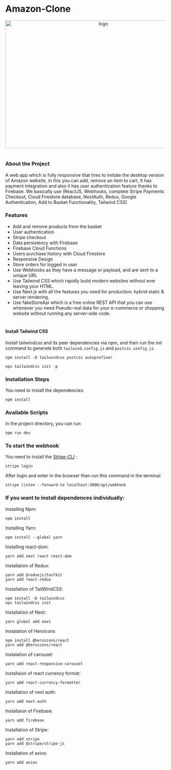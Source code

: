 # Amazon-Clone

<img style="text-align:center" src="https://cdn.dribbble.com/users/4140926/screenshots/15574944/media/1cfd887c86c0aa5d5ca4c0198e670ae3.gif" width="600" height="400"  alt="logo"/>

#

### About the Project

A web app which is fully responsive that tries to imitate the desktop version of Amazon website, in this you can add, remove an item to cart,
It has payment integration and also it has user authentication feature thanks to Firebase.
We basically use (ReactJS, Webhooks, complete Stripe Payments Checkout, Cloud Firestore database, NextAuth, Redux, Google Authentication, Add to Basket Functionality, Tailwind CSS)
### Features

- Add and remove products from the basket
- User authentication
- Stripe checkout
- Data persistency with Firebase
- Firebase Cloud Functions
- Users purchase history with Cloud Firestore
- Responsive Design
- Store orders for logged in user
- Use Webhooks as they have a message or payload, and are sent to a unique URL
- Use Tailwind CSS which rapidly build modern websites without ever leaving your HTML.
- Use Next.js with all the features you need for production: hybrid static & server rendering.
- Use fakeStoreApi which is a free online REST API that you can use whenever you need Pseudo-real data for your e-commerce
  or shopping website without running any server-side code.

#

#### Install Tailwind CSS

Install tailwindcss and its peer dependencies via npm, and then run the init command to generate both `tailwind.config.js` and `postcss.config.js`.

```
npm install -D tailwindcss postcss autoprefixer
```

```
npx tailwindcss init -p
```

### Installation Steps

You need to install the dependencies:

```
npm install
```

### Available Scripts

In the project directory, you can run:

```
npm run dev
```

### To start the webhook

You need to install the [Stripe-CLI](https://github.com/stripe/stripe-cli/releases/latest) :

```
stripe login
```

After login and enter in the browser then run this command in the terminal

```
stripe listen --forward-to localhost:3000/api/webhook
```


### If you want to install dependences individually: 


Installing Npm:
```
npm install
```

Installing Yarn:
```
npm install --global yarn
```

Installing react-dom:
```
yarn add next react react-dom
```

Installation of Redux:
```
yarn add @reduxjs/toolkit
yarn add react-redux
```

Installation of TailWindCSS:
```
npm install -D tailwindcss
npx tailwindcss init
```

Installation of Next:
```
yarn global add next
```

Instalation of Heroicons
```
npm install @heroicons/react
yarn add @heroicons/react
```

Instalation of carousel:
```
yarn add react-responsive-carousel
```

Installaion of react currency format:
```
yarn add react-currency-formatter
```

Installation of next auth:
```
yarn add next-auth
```

Installaion of Firebase:
```
yarn add firebase
```

Installation of Stripe:
```
yarn add stripe
yarn add @stripe/stripe-js
```

Installation of axios:
```
yarn add axios
```

